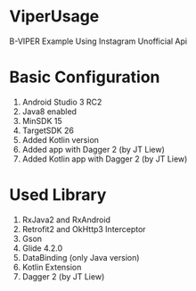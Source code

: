 # ViperUsage
B-VIPER Example Using Instagram Unofficial Api

# Basic Configuration
1. Android Studio 3 RC2
2. Java8 enabled
3. MinSDK 15
4. TargetSDK 26
5. Added Kotlin version
6. Added app with Dagger 2 (by JT Liew)
7. Added Kotlin app with Dagger 2 (by JT Liew)

# Used Library
1. RxJava2 and RxAndroid
2. Retrofit2 and OkHttp3 Interceptor
3. Gson
4. Glide 4.2.0
5. DataBinding (only Java version)
6. Kotlin Extension
7. Dagger 2 (by JT Liew)
